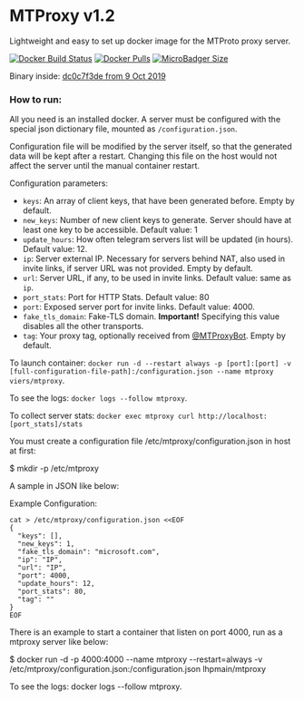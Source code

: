# MTProxy v1.2 
Lightweight and easy to set up docker image for the MTProto proxy server.

[![Docker Build Status](https://img.shields.io/docker/build/viers/mtproxy.svg)](https://hub.docker.com/r/viers/mtproxy/)
[![Docker Pulls](https://img.shields.io/docker/pulls/viers/mtproxy.svg)](https://hub.docker.com/r/viers/mtproxy/)
[![MicroBadger Size](https://images.microbadger.com/badges/image/viers/mtproxy.svg)](https://microbadger.com/images/viers/mtproxy)

Binary inside: [dc0c7f3de from 9 Oct 2019](https://github.com/TelegramMessenger/MTProxy/commit/dc0c7f3de40530053189c572936ae4fd1567269b)

### How to run:
All you need is an installed docker. A server must be configured with the special json dictionary file, mounted as `/configuration.json`.

Configuration file will be modified by the server itself, so that the generated data will be kept after a restart. Changing this file on the host would not affect the server until the manual container restart.

Configuration parameters:

* `keys`: An array of client keys, that have been generated before. Empty by default.
* `new_keys`: Number of new client keys to generate. Server should have at least one key to be accessible. Default value: 1
* `update_hours`: How often telegram servers list will be updated (in hours). Default value: 12.
* `ip`: Server external IP. Necessary for servers behind NAT, also used in invite links, if server URL was not provided. Empty by default.
* `url`: Server URL, if any, to be used in invite links. Default value: same as `ip`.
* `port_stats`: Port for HTTP Stats. Default value: 80
* `port`: Exposed server port for invite links. Default value: 4000.
* `fake_tls_domain`: Fake-TLS domain. **Important!** Specifying this value disables all the other transports.
* `tag`: Your proxy tag, optionally received from [@MTProxyBot](https://t.me/MTProxybot). Empty by default.

To launch container: `docker run -d --restart always -p [port]:[port] -v [full-configuration-file-path]:/configuration.json --name mtproxy viers/mtproxy`.

To see the logs: `docker logs --follow mtproxy`.

To collect server stats: `docker exec mtproxy curl http://localhost:[port_stats]/stats`

You must create a configuration file /etc/mtproxy/configuration.json in host at first:

$ mkdir -p /etc/mtproxy

A sample in JSON like below:

Example Configuration:
```
cat > /etc/mtproxy/configuration.json <<EOF
{
  "keys": [],
  "new_keys": 1,
  "fake_tls_domain": "microsoft.com",
  "ip": "IP",
  "url": "IP",
  "port": 4000,
  "update_hours": 12,
  "port_stats": 80,
  "tag": ""
}
EOF
```


There is an example to start a container that listen on port 4000, run as a mtproxy server like below:

$ docker run -d -p 4000:4000 --name mtproxy --restart=always -v /etc/mtproxy/configuration.json:/configuration.json lhpmain/mtproxy

To see the logs: docker logs --follow mtproxy.
